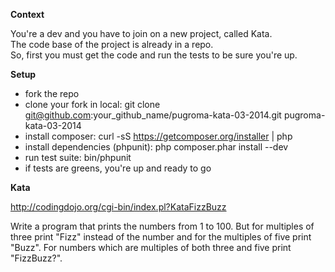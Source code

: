 **Context**

You're a dev and you have to join on a new project, called Kata.<br/>
The code base of the project is already in a repo.<br/>
So, first you must get the code and run the tests to be sure you're up.<br/>


**Setup**

- fork the repo
- clone your fork in local: git clone git@github.com:your_github_name/pugroma-kata-03-2014.git pugroma-kata-03-2014
- install composer: curl -sS https://getcomposer.org/installer | php
- install dependencies (phpunit): php composer.phar install --dev
- run test suite: bin/phpunit
- if tests are greens, you're up and ready to go

**Kata**

http://codingdojo.org/cgi-bin/index.pl?KataFizzBuzz

Write a program that prints the numbers from 1 to 100. But for multiples of three print "Fizz" instead of the number and
for the multiples of five print "Buzz". For numbers which are multiples of both three and five print "FizzBuzz?".
